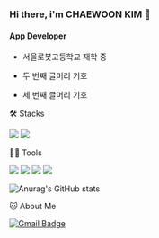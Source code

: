 ### Hi there, i'm CHAEWOON KIM 👋 

#### App Developer
* 서울로봇고등학교 재학 중
+ 두 번째 글머리 기호
- 세 번째 글머리 기호

🛠️ Stacks

<img src="https://img.shields.io/badge/Dart-0175C2?style=flat-square&logo=Dart&logoColor=white"/> <img src="https://img.shields.io/badge/Flutter-02569B?style=flat-square&logo=Flutter&logoColor=white"/>

💪🏼 Tools 

<img src="https://img.shields.io/badge/Visual Studio Code-007ACC?style=flat-square&logo=Visual Studio Code&logoColor=white"/> <img src="https://img.shields.io/badge/Android Studio-3DDC84?style=flat-square&logo=Android Studio&logoColor=white"/> <img src="https://img.shields.io/badge/GitHub-181717?style=flat-square&logo=GitHub&logoColor=white"/> <img src="https://img.shields.io/badge/Git-F05032?style=flat-square&logo=Git&logoColor=white"/>


![Anurag's GitHub stats](https://github-readme-stats.vercel.app/api?username=chwnnn&show_icons=true&theme=radical)

🐱 About Me

[![Gmail Badge](https://img.shields.io/badge/Gmail-d14836?style=flat-square&logo=Gmail&logoColor=white&link=mailto:shrie0602@gmail.com)](shrie0602@gmail.com)


